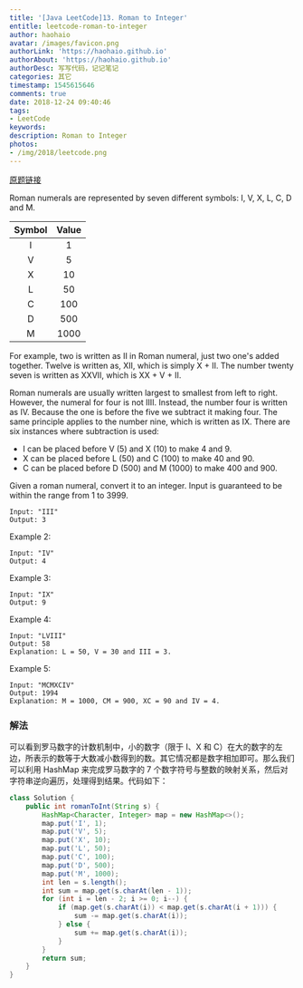 ```yaml
---
title: '[Java LeetCode]13. Roman to Integer'
entitle: leetcode-roman-to-integer
author: haohaio
avatar: /images/favicon.png
authorLink: 'https://haohaio.github.io'
authorAbout: 'https://haohaio.github.io'
authorDesc: 写写代码，记记笔记
categories: 其它
timestamp: 1545615646
comments: true
date: 2018-12-24 09:40:46
tags:
- LeetCode
keywords:
description: Roman to Integer
photos:
- /img/2018/leetcode.png
---
```


[原题链接](https://leetcode.com/problems/roman-to-integer/)

Roman numerals are represented by seven different symbols: I, V, X, L, C, D and M.

| Symbol | Value |
| :----: | :---: |
|   I    |   1   |
|   V    |   5   |
|   X    |  10   |
|   L    |  50   |
|   C    |  100  |
|   D    |  500  |
|   M    | 1000  |

For example, two is written as II in Roman numeral, just two one's added together. Twelve is written as, XII, which is simply X + II. The number twenty seven is written as XXVII, which is XX + V + II.

Roman numerals are usually written largest to smallest from left to right. However, the numeral for four is not IIII. Instead, the number four is written as IV. Because the one is before the five we subtract it making four. The same principle applies to the number nine, which is written as IX. There are six instances where subtraction is used:

- I can be placed before V (5) and X (10) to make 4 and 9.
- X can be placed before L (50) and C (100) to make 40 and 90.
- C can be placed before D (500) and M (1000) to make 400 and 900.

Given a roman numeral, convert it to an integer. Input is guaranteed to be within the range from 1 to 3999.

```code
Input: "III"
Output: 3
```

Example 2:

```code
Input: "IV"
Output: 4
```

Example 3:

```code
Input: "IX"
Output: 9
```

Example 4:

```code
Input: "LVIII"
Output: 58
Explanation: L = 50, V = 30 and III = 3.
```

Example 5:

```code
Input: "MCMXCIV"
Output: 1994
Explanation: M = 1000, CM = 900, XC = 90 and IV = 4.
```

### 解法

可以看到罗马数字的计数机制中，小的数字（限于 Ⅰ、X 和 C）在大的数字的左边，所表示的数等于大数减小数得到的数。其它情况都是数字相加即可。那么我们可以利用 HashMap 来完成罗马数字的 7 个数字符号与整数的映射关系，然后对字符串逆向遍历，处理得到结果。代码如下：

```java
class Solution {
    public int romanToInt(String s) {
        HashMap<Character, Integer> map = new HashMap<>();
        map.put('I', 1);
        map.put('V', 5);
        map.put('X', 10);
        map.put('L', 50);
        map.put('C', 100);
        map.put('D', 500);
        map.put('M', 1000);
        int len = s.length();
        int sum = map.get(s.charAt(len - 1));
        for (int i = len - 2; i >= 0; i--) {
            if (map.get(s.charAt(i)) < map.get(s.charAt(i + 1))) {
                sum -= map.get(s.charAt(i));
            } else {
                sum += map.get(s.charAt(i));
            }
        }
        return sum;
    }
}
```